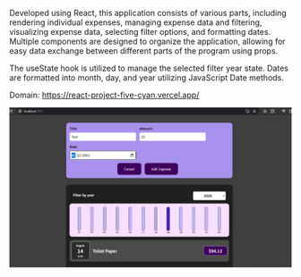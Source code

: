 Developed using React, this application consists of various parts, including rendering individual expenses, managing expense data and filtering, visualizing expense data, selecting filter options, and formatting dates. Multiple components are designed to organize the application, allowing for easy data exchange between different parts of the program using props.

The useState hook is utilized to manage the selected filter year state. Dates are formatted into month, day, and year utilizing JavaScript Date methods.

Domain: https://react-project-five-cyan.vercel.app/

![Model](expensesPage.png)



